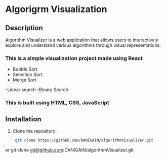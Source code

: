 

# Algorigrm Visualization

## Description
Algorithm Visualizer is a web application that allows users to interactively explore and understand various algorithms through visual representations.

### This is a simple visualization project made using React  
 - Bubble Sort 
 - Selection Sort
 - Merge Sort


 -Linear search 
 -Binary Search

### This is built using HTML, CSS, JavaScript <br/>


## Installation
1. Clone the repository:
   ```bash
    git clone https://github.com/DANIGAIN/algorithmVisualizer.git
 or 
    git clone git@github.com:DANIGAIN/algorithmVisualizer.git

